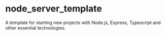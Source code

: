 # node_server_template
A template for starting new projects with Node.js, Express, Typescript and other essential technologies.
